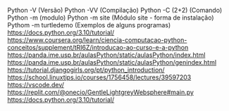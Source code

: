 Python -V (Versão)
Python -VV (Compilação)
Python -C (2+2) (Comando)
Python -m (modulo)
Python -m site (Módulo site - forma de instalação)
Pythom -m turtledemo (Exemplos de alguns programas)
https://docs.python.org/3.10/tutorial/
https://www.coursera.org/learn/ciencia-computacao-python-conceitos/supplement/tRI6Z/introducao-ao-curso-e-a-python
https://panda.ime.usp.br/aulasPython/static/aulasPython/index.html
https://panda.ime.usp.br/aulasPython/static/aulasPython/genindex.html
https://tutorial.djangogirls.org/pt/python_introduction/
https://school.linuxtips.io/courses/1756458/lectures/39597203
https://vscode.dev/
https://replit.com/@onecio/GentleLightgreyWebsphere#main.py
https://docs.python.org/3.10/tutorial/
